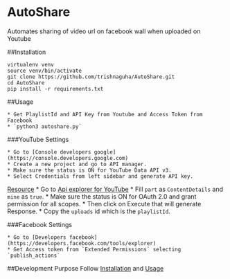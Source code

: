 AutoShare
===========

Automates sharing of video url on facebook wall when uploaded on Youtube

##Installation

    virtualenv venv
    source venv/bin/activate
    git clone https://github.com/trishnaguha/AutoShare.git
    cd AutoShare
    pip install -r requirements.txt

##Usage

    * Get PlaylistId and API Key from Youtube and Access Token from Facebook
    * `python3 autoshare.py`

###YouTube Settings

    * Go to [Console developers google](https://console.developers.google.com)
    * Create a new project and go to API manager.
    * Make sure the status is ON for YouTube Data API v3.
    * Select Credentials from left sidebar and generate API key.
[Resource](https://developers.google.com/youtube/registering_an_application)
    * Go to [Api explorer for YouTube](https://developers.google.com/apis-explorer/#p/youtube/v3/youtube.channels.list)
    * Fill `part` as `ContentDetails` and `mine` as `true`.
    * Make sure the status is ON for OAuth 2.0 and grant permission for all scopes.
    * Then click on Execute that will generate Response.
    * Copy the `uploads` id which is the `playlistId`.

###Facebook Settings

    * Go to [Developers facebook](https://developers.facebook.com/tools/explorer)
    * Get Access token from `Extended Permissions` selecting `publish_actions`

##Development Purpose
Follow [Installation](https://github.com/trishnaguha/AutoShare#installation) and [Usage](https://github.com/trishnaguha/AutoShare#usage)
